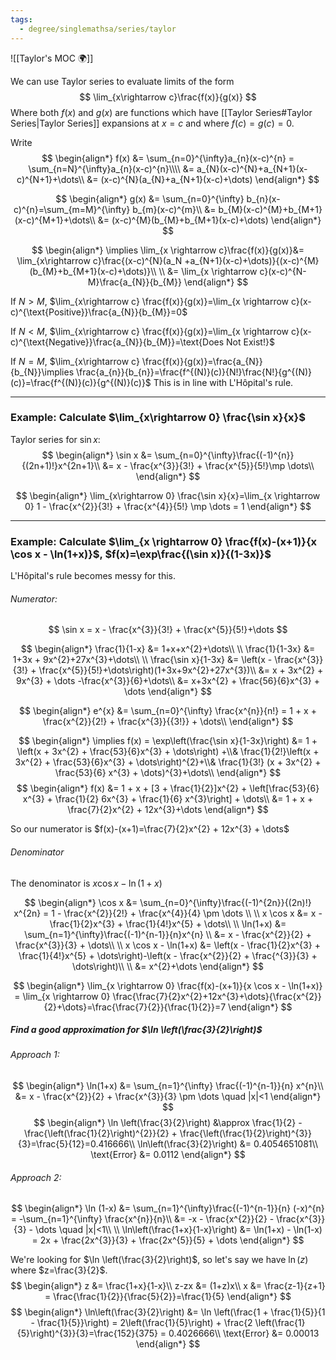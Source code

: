 ```yaml
---
tags:
  - degree/singlemathsa/series/taylor
---
```

![[Taylor's MOC 🌍]]

We can use Taylor series to evaluate limits of the form 
$$
\lim_{x\rightarrow c}\frac{f(x)}{g(x)}
$$
Where both $f(x)$ and $g(x)$ are functions which have [[Taylor Series#Taylor Series|Taylor Series]] expansions at $x=c$ and where $f(c)=g(c)=0$.

Write 
$$
\begin{align*}
f(x) &= \sum_{n=0}^{\infty}a_{n}(x-c)^{n} = \sum_{n=N}^{\infty}a_{n}(x-c)^{n}\\\\
&= a_{N}(x-c)^{N}+a_{N+1}(x-c)^{N+1}+\dots\\
&= (x-c)^{N}(a_{N}+a_{N+1}(x-c)+\dots)
\end{align*}
$$

$$
\begin{align*}
g(x) &= \sum_{n=0}^{\infty} b_{n}(x-c)^{n}=\sum_{m=M}^{\infty} b_{m}(x-c)^{m}\\
&= b_{M}(x-c)^{M}+b_{M+1}(x-c)^{M+1}+\dots\\
&= (x-c)^{M}(b_{M}+b_{M+1}(x-c)+\dots)
\end{align*}
$$

$$
\begin{align*}
\implies \lim_{x \rightarrow c}\frac{f(x)}{g(x)}&= \lim_{x\rightarrow c}\frac{(x-c)^{N}(a_N +a_{N+1}(x-c)+\dots)}{(x-c)^{M}(b_{M}+b_{M+1}(x-c)+\dots)}\\
\\
&= \lim_{x \rightarrow c}(x-c)^{N-M}\frac{a_{N}}{b_{M}}
\end{align*}
$$

If $N>M$, $\lim_{x\rightarrow c} \frac{f(x)}{g(x)}=\lim_{x \rightarrow c}(x-c)^{\text{Positive}}\frac{a_{N}}{b_{M}}=0$

If $N<M$, $\lim_{x\rightarrow c} \frac{f(x)}{g(x)}=\lim_{x \rightarrow c}(x-c)^{\text{Negative}}\frac{a_{N}}{b_{M}}=\text{Does Not Exist!}$

If $N=M$, $\lim_{x\rightarrow c} \frac{f(x)}{g(x)}=\frac{a_{N}}{b_{N}}\implies \frac{a_{n}}{b_{n}}=\frac{f^{(N)}(c)}{N!}\frac{N!}{g^{(N)}(c)}=\frac{f^{(N)}(c)}{g^{(N)}(c)}$
This is in line with L'Hôpital's rule.

---
### Example: Calculate $\lim_{x\rightarrow 0} \frac{\sin x}{x}$

Taylor series for $\sin x$:
$$
\begin{align*}
\sin x &= \sum_{n=0}^{\infty}\frac{(-1)^{n}}{(2n+1)!}x^{2n+1}\\
&= x - \frac{x^{3}}{3!} + \frac{x^{5}}{5!}\mp \dots\\
\end{align*}
$$

$$
\begin{align*}
\lim_{x\rightarrow 0} \frac{\sin x}{x}=\lim_{x \rightarrow 0} 1 - \frac{x^{2}}{3!} + \frac{x^{4}}{5!} \mp \dots = 1
\end{align*}
$$

---
### Example: Calculate $\lim_{x \rightarrow 0} \frac{f(x)-(x+1)}{x \cos x - \ln(1+x)}$, $f(x)=\exp\frac{(\sin x)}{(1-3x)}$

L'Hôpital's rule becomes messy for this.

###### Numerator:
$$
\sin x = x - \frac{x^{3}}{3!} + \frac{x^{5}}{5!}+\dots
$$

$$
\begin{align*}
\frac{1}{1-x} &= 1+x+x^{2}+\dots\\
\\
\frac{1}{1-3x} &= 1+3x + 9x^{2}+27x^{3}+\dots\\
\\
\frac{\sin x}{1-3x} &= \left(x - \frac{x^{3}}{3!} + \frac{x^{5}}{5!}+\dots\right)(1+3x+9x^{2}+27x^{3})\\
&= x + 3x^{2} + 9x^{3} + \dots -\frac{x^{3}}{6}+\dots\\
&= x+3x^{2} + \frac{56}{6}x^{3} + \dots
\end{align*}
$$

$$
\begin{align*}
e^{x} &= \sum_{n=0}^{\infty} \frac{x^{n}}{n!} = 1 + x + \frac{x^{2}}{2!} + \frac{x^{3}}{{3!}} + \dots\\
\end{align*}
$$

$$
\begin{align*}
\implies f(x) = \exp\left(\frac{\sin x}{1-3x}\right) &= 1 + \left(x + 3x^{2} + \frac{53}{6}x^{3} + \dots\right) +\\& \frac{1}{2!}\left(x + 3x^{2} + \frac{53}{6}x^{3} + \dots\right)^{2}+\\& \frac{1}{3!} (x + 3x^{2} + \frac{53}{6} x^{3} + \dots)^{3}+\dots\\
\end{align*}
$$
$$
\begin{align*}
f(x) &= 1 + x + [3 + \frac{1}{2}]x^{2} + \left[\frac{53}{6} x^{3} + \frac{1}{2} 6x^{3} + \frac{1}{6} x^{3}\right] + \dots\\
&= 1 + x + \frac{7}{2}x^{2} + 12x^{3}+\dots
\end{align*}
$$

So our numerator is $f(x)-(x+1)=\frac{7}{2}x^{2} + 12x^{3} + \dots$

###### Denominator
The denominator is $x \cos x - \ln(1+x)$

$$
\begin{align*}
\cos x &= \sum_{n=0}^{\infty}\frac{(-1)^{2n}}{(2n)!} x^{2n} = 1 - \frac{x^{2}}{2!} + \frac{x^{4}}{4} \pm \dots \\
\\
x \cos x &= x - \frac{1}{2}x^{3} + \frac{1}{4!}x^{5} + \dots\\
\\
\ln(1+x) &= \sum_{n=1}^{\infty}\frac{(-1)^{n-1}}{n}x^{n} \\
&= x - \frac{x^{2}}{2} + \frac{x^{3}}{3} + \dots\\
\\
x \cos x - \ln(1+x) &= \left(x - \frac{1}{2}x^{3} + \frac{1}{4!}x^{5} + \dots\right)-\left(x - \frac{x^{2}}{2} + \frac{^{3}}{3} + \dots\right)\\
\\
&= x^{2}+\dots
\end{align*}
$$




$$
\begin{align*}
\lim_{x \rightarrow 0} \frac{f(x)-(x+1)}{x \cos x - \ln(1+x)} = \lim_{x \rightarrow 0} \frac{\frac{7}{2}x^{2}+12x^{3}+\dots}{\frac{x^{2}}{2}+\dots}=\frac{\frac{7}{2}}{\frac{1}{2}}=7
\end{align*}
$$

##### Find a good approximation for $\ln \left(\frac{3}{2}\right)$

###### Approach 1:

$$
\begin{align*}
\ln(1+x) &= \sum_{n=1}^{\infty} \frac{(-1)^{n-1}}{n} x^{n}\\
&= x - \frac{x^{2}}{2} + \frac{x^{3}}{3} \pm \dots \quad |x|<1
\end{align*}
$$
$$
\begin{align*}
\ln \left(\frac{3}{2}\right) &\approx \frac{1}{2} - \frac{\left(\frac{1}{2}\right)^{2}}{2} + \frac{\left(\frac{1}{2}\right)^{3}}{3}=\frac{5}{12}=0.416666\\
\ln\left(\frac{3}{2}\right) &= 0.4054651081\\
\text{Error} &= 0.0112
\end{align*}
$$

###### Approach 2:

$$
\begin{align*}
\ln (1-x) &= \sum_{n=1}^{\infty}\frac{(-1)^{n-1}}{n} (-x)^{n} = -\sum_{n=1}^{\infty} \frac{x^{n}}{n}\\
&= -x - \frac{x^{2}}{2} - \frac{x^{3}}{3} - \dots \quad |x|<1\\
\\
\ln\left(\frac{1+x}{1-x}\right) &= \ln(1+x) - \ln(1-x) = 2x + \frac{2x^{3}}{3} + \frac{2x^{5}}{5} + \dots
\end{align*}
$$

We're looking for $\ln \left(\frac{3}{2}\right)$, so let's say we have $\ln(z)$ where $z=\frac{3}{2}$.
$$
\begin{align*}
z &= \frac{1+x}{1-x}\\
z-zx &= (1+z)x\\
x &= \frac{z-1}{z+1} = \frac{\frac{1}{2}}{\frac{5}{2}}=\frac{1}{5}
\end{align*}
$$
$$
\begin{align*}
\ln\left(\frac{3}{2}\right) &= \ln \left(\frac{1 + \frac{1}{5}}{1 - \frac{1}{5}}\right) = 2\left(\frac{1}{5}\right) + \frac{2 \left(\frac{1}{5}\right)^{3}}{3}=\frac{152}{375} = 0.4026666\\
\text{Error} &= 0.00013
\end{align*}
$$


